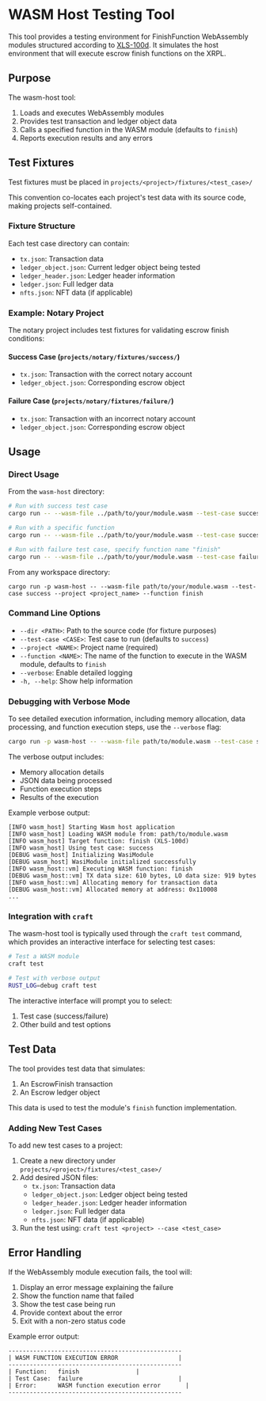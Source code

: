 # WASM Host Testing Tool

This tool provides a testing environment for FinishFunction WebAssembly modules structured according to [XLS-100d](https://github.com/XRPLF/XRPL-Standards/discussions/270). It simulates the host environment that will execute escrow finish functions on the XRPL.

## Purpose

The wasm-host tool:

1. Loads and executes WebAssembly modules
2. Provides test transaction and ledger object data
3. Calls a specified function in the WASM module (defaults to `finish`)
4. Reports execution results and any errors

## Test Fixtures

Test fixtures must be placed in `projects/<project>/fixtures/<test_case>/`

This convention co-locates each project's test data with its source code, making projects self-contained.

### Fixture Structure

Each test case directory can contain:

- `tx.json`: Transaction data
- `ledger_object.json`: Current ledger object being tested
- `ledger_header.json`: Ledger header information
- `ledger.json`: Full ledger data
- `nfts.json`: NFT data (if applicable)

### Example: Notary Project

The notary project includes test fixtures for validating escrow finish conditions:

#### Success Case (`projects/notary/fixtures/success/`)

- `tx.json`: Transaction with the correct notary account
- `ledger_object.json`: Corresponding escrow object

#### Failure Case (`projects/notary/fixtures/failure/`)

- `tx.json`: Transaction with an incorrect notary account
- `ledger_object.json`: Corresponding escrow object

## Usage

### Direct Usage

From the `wasm-host` directory:

```bash
# Run with success test case
cargo run -- --wasm-file ../path/to/your/module.wasm --test-case success --project <project_name>

# Run with a specific function
cargo run -- --wasm-file ../path/to/your/module.wasm --test-case success --project <project_name> --function your_function_name

# Run with failure test case, specify function name "finish"
cargo run -- --wasm-file ../path/to/your/module.wasm --test-case failure --project <project_name> --function finish
```

From any workspace directory:

```shell
cargo run -p wasm-host -- --wasm-file path/to/your/module.wasm --test-case success --project <project_name> --function finish
```

### Command Line Options

- `--dir <PATH>`: Path to the source code (for fixture purposes)
- `--test-case <CASE>`: Test case to run (defaults to `success`)
- `--project <NAME>`: Project name (required)
- `--function <NAME>`: The name of the function to execute in the WASM module, defaults to `finish`
- `--verbose`: Enable detailed logging
- `-h, --help`: Show help information

### Debugging with Verbose Mode

To see detailed execution information, including memory allocation, data processing, and function execution steps, use the `--verbose` flag:

```bash
cargo run -p wasm-host -- --wasm-file path/to/module.wasm --test-case success --verbose
```

The verbose output includes:

- Memory allocation details
- JSON data being processed
- Function execution steps
- Results of the execution

Example verbose output:

```
[INFO wasm_host] Starting Wasm host application
[INFO wasm_host] Loading WASM module from: path/to/module.wasm
[INFO wasm_host] Target function: finish (XLS-100d)
[INFO wasm_host] Using test case: success
[DEBUG wasm_host] Initializing WasiModule
[DEBUG wasm_host] WasiModule initialized successfully
[INFO wasm_host::vm] Executing WASM function: finish
[DEBUG wasm_host::vm] TX data size: 610 bytes, LO data size: 919 bytes
[INFO wasm_host::vm] Allocating memory for transaction data
[DEBUG wasm_host::vm] Allocated memory at address: 0x110008
...
```

### Integration with `craft`

The wasm-host tool is typically used through the `craft test` command, which provides an interactive interface for selecting test cases:

```bash
# Test a WASM module
craft test

# Test with verbose output
RUST_LOG=debug craft test
```

The interactive interface will prompt you to select:

1. Test case (success/failure)
2. Other build and test options

## Test Data

The tool provides test data that simulates:

1. An EscrowFinish transaction
2. An Escrow ledger object

This data is used to test the module's `finish` function implementation.

### Adding New Test Cases

To add new test cases to a project:

1. Create a new directory under `projects/<project>/fixtures/<test_case>/`
2. Add desired JSON files:
   - `tx.json`: Transaction data
   - `ledger_object.json`: Ledger object being tested
   - `ledger_header.json`: Ledger header information
   - `ledger.json`: Full ledger data
   - `nfts.json`: NFT data (if applicable)
3. Run the test using: `craft test <project> --case <test_case>`

## Error Handling

If the WebAssembly module execution fails, the tool will:

1. Display an error message explaining the failure
2. Show the function name that failed
3. Show the test case being run
4. Provide context about the error
5. Exit with a non-zero status code

Example error output:

```
-------------------------------------------------
| WASM FUNCTION EXECUTION ERROR                 |
-------------------------------------------------
| Function:   finish                |
| Test Case:  failure                           |
| Error:      WASM function execution error       |
-------------------------------------------------
```
